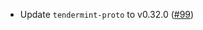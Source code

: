 - Update `tendermint-proto` to v0.32.0
  ([\#99](https://github.com/cosmos/ibc-proto-rs/issues/99))
